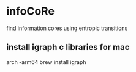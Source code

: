 # infoCoRe
find information cores using entropic transitions 

## install igraph c libraries for mac

arch -arm64 brew install igraph

